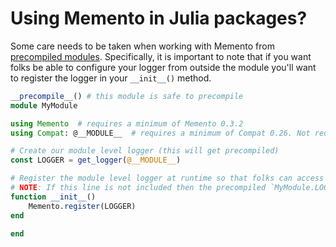 # Using Memento in Julia packages?

Some care needs to be taken when working with Memento from [precompiled modules](https://docs.julialang.org/en/stable/manual/modules/#module-initialization-and-precompilation).
Specifically, it is important to note that if you want folks be able to configure your logger from outside the module you'll want to register the logger in your `__init__()` method.

```julia
__precompile__() # this module is safe to precompile
module MyModule

using Memento  # requires a minimum of Memento 0.3.2
using Compat: @__MODULE__  # requires a minimum of Compat 0.26. Not required on Julia 0.7

# Create our module level logger (this will get precompiled)
const LOGGER = get_logger(@__MODULE__)

# Register the module level logger at runtime so that folks can access the logger via `get_logger(MyModule)`
# NOTE: If this line is not included then the precompiled `MyModule.LOGGER` won't be registered at runtime.
function __init__()
    Memento.register(LOGGER)
end

end
```
